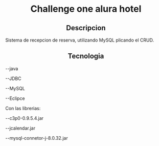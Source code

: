 <h1 align ="center">Challenge one alura hotel</h1>

<h2 align ="center">Descripcion</h2> 

Sistema de recepcion de reserva, utilizando MySQL plicando el CRUD.

<h2 align ="center">Tecnologia</h2>

<p>--java</p>
<p>--JDBC</p>
<p>--MySQL</p>
<p>--Eclipce</p>
            

<p>Con las librerias:</p>

<p>--c3p0-0.9.5.4.jar</p>
<p>--jcalendar.jar</p>
<p>--mysql-connetor-j-8.0.32.jar</p>


